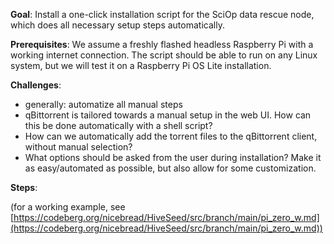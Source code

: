 **Goal**: Install a one-click installation script for the SciOp data rescue node, which does all necessary setup steps automatically.

**Prerequisites**: We assume a freshly flashed headless Raspberry Pi with a working internet connection. The script should be able to run on any Linux system, but we will test it on a Raspberry Pi OS Lite installation.

**Challenges**: 

- generally: automatize all manual steps
- qBittorrent is tailored towards a manual setup in the web UI. How can this be done automatically with a shell script?
- How can we automatically add the torrent files to the qBittorrent client, without manual selection?
- What options should be asked from the user during installation? Make it as easy/automated as possible, but also allow for some customization.

**Steps**:

(for a working example, see [https://codeberg.org/nicebread/HiveSeed/src/branch/main/pi_zero_w.md](https://codeberg.org/nicebread/HiveSeed/src/branch/main/pi_zero_w.md))
